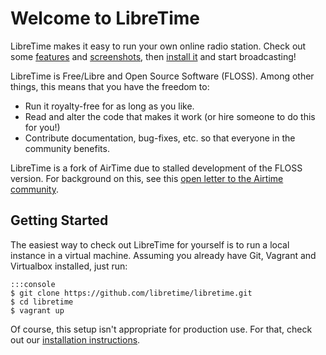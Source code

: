 Welcome to LibreTime
====================

LibreTime makes it easy to run your own online radio station. Check out some [features](features.md) and [screenshots](features.md#screenshots), then [install it](install.md) and start broadcasting!

LibreTime is Free/Libre and Open Source Software (FLOSS). Among other things, this means that you have the freedom to:

* Run it royalty-free for as long as you like.
* Read and alter the code that makes it work (or hire someone to do this for you!)
* Contribute documentation, bug-fixes, etc. so that everyone in the community benefits.

LibreTime is a fork of AirTime due to stalled development of the FLOSS version. For background on this, see this [open letter to the Airtime community](https://gist.github.com/hairmare/8c03b69c9accc90cfe31fd7e77c3b07d).


Getting Started
---------------

The easiest way to check out LibreTime for yourself is to run a local instance in a virtual machine. Assuming you already have Git, Vagrant and Virtualbox installed, just run:

    :::console
    $ git clone https://github.com/libretime/libretime.git
    $ cd libretime
    $ vagrant up

Of course, this setup isn't appropriate for production use. For that, check out our [installation instructions](install.md).

